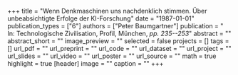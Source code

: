 +++
title = "Wenn Denkmaschinen uns nachdenklich stimmen. Über unbeabsichtigte Erfolge der KI-Forschung"
date = "1987-01-01"
publication_types = ["6"]
authors = ["Peter Baumgartner"]
publication = " In: Technologische Zivilisation, Profil, München, _pp. 235--253_"
abstract = ""
abstract_short = ""
image_preview = ""
selected = false
projects = []
tags = []
url_pdf = ""
url_preprint = ""
url_code = ""
url_dataset = ""
url_project = ""
url_slides = ""
url_video = ""
url_poster = ""
url_source = ""
math = true
highlight = true
[header]
image = ""
caption = ""
+++

